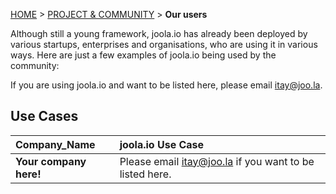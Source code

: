 <a name="top" />

[HOME](Home) > [PROJECT & COMMUNITY](project-and-community) > **Our users**

Although still a young framework, joola.io has already been deployed by various startups, enterprises and organisations, who are using it in various ways.
Here are just a few examples of joola.io being used by the community:

If you are using joola.io and want to be listed here, please email itay@joo.la.


## Use Cases

| **Company_Name**           | **joola.io Use Case**                                                                               |
|:---------------------------|:-------------------------------------------------------------------------------------------|
| **Your company here!**     | Please email itay@joo.la if you want to be listed here. |
